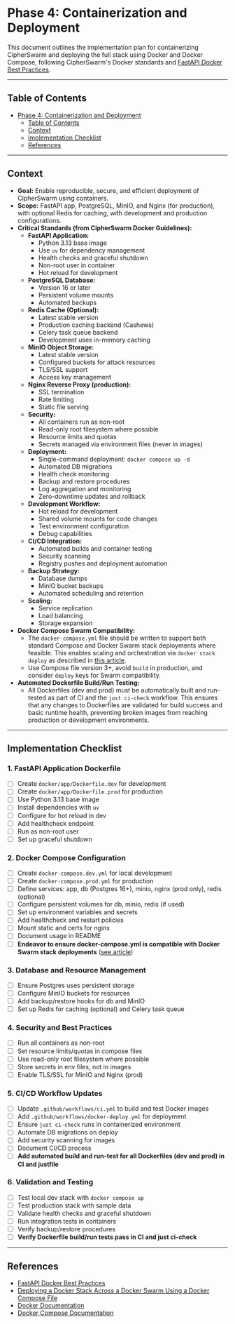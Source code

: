 # Phase 4: Containerization and Deployment

This document outlines the implementation plan for containerizing CipherSwarm and deploying the full stack using Docker and Docker Compose, following CipherSwarm's Docker standards and [FastAPI Docker Best Practices](https://fastapi.tiangolo.com/deployment/docker/).

---

## Table of Contents

<!-- mdformat-toc start --slug=github --no-anchors --maxlevel=2 --minlevel=1 -->

- [Phase 4: Containerization and Deployment](#phase-4-containerization-and-deployment)
  - [Table of Contents](#table-of-contents)
  - [Context](#context)
  - [Implementation Checklist](#implementation-checklist)
  - [References](#references)

<!-- mdformat-toc end -->

---

## Context

- **Goal:** Enable reproducible, secure, and efficient deployment of CipherSwarm using containers.
- **Scope:** FastAPI app, PostgreSQL, MinIO, and Nginx (for production), with optional Redis for caching, with development and production configurations.
- **Critical Standards (from CipherSwarm Docker Guidelines):**
    - **FastAPI Application:**
        - Python 3.13 base image
        - Use `uv` for dependency management
        - Health checks and graceful shutdown
        - Non-root user in container
        - Hot reload for development
    - **PostgreSQL Database:**
        - Version 16 or later
        - Persistent volume mounts
        - Automated backups
    - **Redis Cache (Optional):**
        - Latest stable version
        - Production caching backend (Cashews)
        - Celery task queue backend
        - Development uses in-memory caching
    - **MinIO Object Storage:**
        - Latest stable version
        - Configured buckets for attack resources
        - TLS/SSL support
        - Access key management
    - **Nginx Reverse Proxy (production):**
        - SSL termination
        - Rate limiting
        - Static file serving
    - **Security:**
        - All containers run as non-root
        - Read-only root filesystem where possible
        - Resource limits and quotas
        - Secrets managed via environment files (never in images)
    - **Deployment:**
        - Single-command deployment: `docker compose up -d`
        - Automated DB migrations
        - Health check monitoring
        - Backup and restore procedures
        - Log aggregation and monitoring
        - Zero-downtime updates and rollback
    - **Development Workflow:**
        - Hot reload for development
        - Shared volume mounts for code changes
        - Test environment configuration
        - Debug capabilities
    - **CI/CD Integration:**
        - Automated builds and container testing
        - Security scanning
        - Registry pushes and deployment automation
    - **Backup Strategy:**
        - Database dumps
        - MinIO bucket backups
        - Automated scheduling and retention
    - **Scaling:**
        - Service replication
        - Load balancing
        - Storage expansion
- **Docker Compose Swarm Compatibility:**
    - The `docker-compose.yml` file should be written to support both standard Compose and Docker Swarm stack deployments where feasible. This enables scaling and orchestration via `docker stack deploy` as described in [this article](https://towardsaws.com/deploying-a-docker-stack-across-a-docker-swarm-using-a-docker-compose-file-ddac4c0253da).
    - Use Compose file version 3+, avoid `build` in production, and consider `deploy` keys for Swarm compatibility.
- **Automated Dockerfile Build/Run Testing:**
    - All Dockerfiles (dev and prod) must be automatically built and run-tested as part of CI and the `just ci-check` workflow. This ensures that any changes to Dockerfiles are validated for build success and basic runtime health, preventing broken images from reaching production or development environments.

---

## Implementation Checklist

### 1. FastAPI Application Dockerfile

- [ ] Create `docker/app/Dockerfile.dev` for development
- [ ] Create `docker/app/Dockerfile.prod` for production
- [ ] Use Python 3.13 base image
- [ ] Install dependencies with `uv`
- [ ] Configure for hot reload in dev
- [ ] Add healthcheck endpoint
- [ ] Run as non-root user
- [ ] Set up graceful shutdown

### 2. Docker Compose Configuration

- [ ] Create `docker-compose.dev.yml` for local development
- [ ] Create `docker-compose.prod.yml` for production
- [ ] Define services: app, db (Postgres 16+), minio, nginx (prod only), redis (optional)
- [ ] Configure persistent volumes for db, minio, redis (if used)
- [ ] Set up environment variables and secrets
- [ ] Add healthcheck and restart policies
- [ ] Mount static and certs for nginx
- [ ] Document usage in README
- [ ] **Endeavor to ensure docker-compose.yml is compatible with Docker Swarm stack deployments** ([see article](https://towardsaws.com/deploying-a-docker-stack-across-a-docker-swarm-using-a-docker-compose-file-ddac4c0253da))

### 3. Database and Resource Management

- [ ] Ensure Postgres uses persistent storage
- [ ] Configure MinIO buckets for resources
- [ ] Add backup/restore hooks for db and MinIO
- [ ] Set up Redis for caching (optional) and Celery task queue

### 4. Security and Best Practices

- [ ] Run all containers as non-root
- [ ] Set resource limits/quotas in compose files
- [ ] Use read-only root filesystem where possible
- [ ] Store secrets in env files, not in images
- [ ] Enable TLS/SSL for MinIO and Nginx (prod)

### 5. CI/CD Workflow Updates

- [ ] Update `.github/workflows/ci.yml` to build and test Docker images
- [ ] Add `.github/workflows/docker-deploy.yml` for deployment
- [ ] Ensure `just ci-check` runs in containerized environment
- [ ] Automate DB migrations on deploy
- [ ] Add security scanning for images
- [ ] Document CI/CD process
- [ ] **Add automated build and run-test for all Dockerfiles (dev and prod) in CI and justfile**

### 6. Validation and Testing

- [ ] Test local dev stack with `docker compose up`
- [ ] Test production stack with sample data
- [ ] Validate health checks and graceful shutdown
- [ ] Run integration tests in containers
- [ ] Verify backup/restore procedures
- [ ] **Verify Dockerfile build/run tests pass in CI and just ci-check**

---

## References

- [FastAPI Docker Best Practices](https://fastapi.tiangolo.com/deployment/docker/)
- [Deploying a Docker Stack Across a Docker Swarm Using a Docker Compose File](https://towardsaws.com/deploying-a-docker-stack-across-a-docker-swarm-using-a-docker-compose-file-ddac4c0253da)
- [Docker Documentation](https://docs.docker.com)
- [Docker Compose Documentation](https://docs.docker.com/compose)
